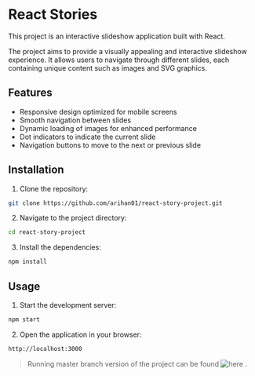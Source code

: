 # React Stories

This project is an interactive slideshow application built with React.

The project aims to provide a visually appealing and interactive slideshow experience. It allows users to navigate through different slides, each containing unique content such as images and SVG graphics.

## Features

- Responsive design optimized for mobile screens
- Smooth navigation between slides
- Dynamic loading of images for enhanced performance
- Dot indicators to indicate the current slide
- Navigation buttons to move to the next or previous slide

## Installation

1. Clone the repository:

  ```bash
  git clone https://github.com/arihan01/react-story-project.git
  ```

2. Navigate to the project directory:

  ```bash
  cd react-story-project
  ```

3. Install the dependencies:

  ```bash
  npm install
  ```

## Usage

1. Start the development server:

  ```bash
  npm start
  ```

2. Open the application in your browser:

  ```bash
  http://localhost:3000
  ```

> Running master branch version of the project can be found ![here](https://temp-wip.vercel.app/) .
